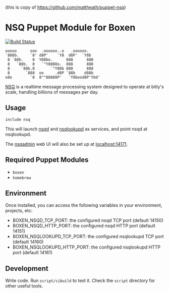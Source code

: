 (this is copy of https://github.com/mattheath/puppet-nsq)

# NSQ Puppet Module for Boxen

[![Build Status](https://travis-ci.org/boxen/puppet-nsq.png)](https://travis-ci.org/boxen/puppet-nsq)

```
ooooo      ooo  .oooooo..o   .oooooo.
`888b.     `8' d8P'    `Y8  d8P'  `Y8b
 8 `88b.    8  Y88bo.      888      888
 8   `88b.  8   `"Y8888o.  888      888
 8     `88b.8       `"Y88b 888      888
 8       `888  oo     .d8P `88b    d88b
o8o        `8  8""88888P'   `Y8bood8P'Ybd'
```

[NSQ](https://github.com/bitly/nsq) is a realtime message processing system designed to operate at bitly's scale, handling billions of messages per day.

## Usage

```puppet
include nsq
```

This will launch [nsqd](https://github.com/bitly/nsq/blob/master/nsqd/README.md) and [nsqlookupd](https://github.com/bitly/nsq/blob/master/nsqlookupd/README.md) as services, and point nsqd at nsqlookupd.

The [nsqadmin](https://github.com/bitly/nsq/blob/master/nsqadmin/README.md) web UI will also be set up at [localhost:14171](http://localhost:14171/).

## Required Puppet Modules

* `boxen`
* `homebrew`

## Environment

Once installed, you can access the following variables in your environment, projects, etc:

* BOXEN_NSQD_TCP_PORT: the configured nsqd TCP port (default 14150)
* BOXEN_NSQD_HTTP_PORT: the configured nsqd HTTP port (default 14151)
* BOXEN_NSQLOOKUPD_TCP_PORT: the configured nsqlookupd TCP port (default 14160)
* BOXEN_NSQLOOKUPD_HTTP_PORT: the configured nsqlookupd HTTP port (default 14161)

## Development

Write code. Run `script/cibuild` to test it. Check the `script`
directory for other useful tools.
